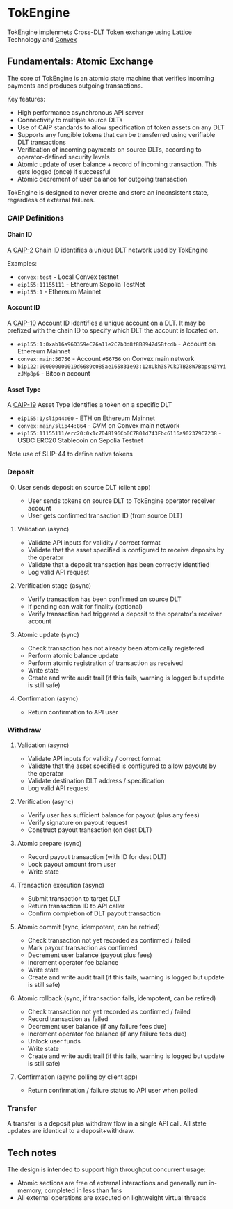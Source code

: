 # TokEngine

TokEngine implenmets Cross-DLT Token exchange using Lattice Technology and [Convex](https://convex.world)

## Fundamentals:  Atomic Exchange

The core of TokEngine is an atomic state machine that verifies incoming payments and produces outgoing transactions.

Key features:
- High performance asynchronous API server
- Connectivity to multiple source DLTs
- Use of CAIP standards to allow specification of token assets on any DLT 
- Supports any fungible tokens that can be transferred using verifiable DLT transactions
- Verification of incoming payments on source DLTs, according to operator-defined security levels
- Atomic update of user balance + record of incoming transaction. This gets logged (once) if successful
- Atomic decrement of user balance for outgoing transaction

TokEngine is designed to never create and store an inconsistent state, regardless of external failures.

### CAIP Definitions

#### Chain ID

A [CAIP-2](https://chainagnostic.org/CAIPs/caip-2) Chain ID identifies a unique DLT network used by TokEngine

Examples:

- `convex:test` - Local Convex testnet
- `eip155:11155111` - Ethereum Sepolia TestNet
- `eip155:1` - Ethereum Mainnet

#### Account ID

A [CAIP-10](https://chainagnostic.org/CAIPs/caip-10) Account ID identifies a unique account on a DLT. It may be prefixed with the chain ID to specify which DLT the account is located on.

- `eip155:1:0xab16a96D359eC26a11e2C2b3d8f8B8942d5Bfcdb` - Account on Ethereum Mainnet
- `convex:main:56756` - Account `#56756` on Convex main network
- `bip122:000000000019d6689c085ae165831e93:128Lkh3S7CkDTBZ8W7BbpsN3YYizJMp8p6` - Bitcoin account

#### Asset Type

A [CAIP-19](https://chainagnostic.org/CAIPs/caip-19) Asset Type identifies a token on a specific DLT

- `eip155:1/slip44:60` - ETH on Ethereum Mainnet
- `convex:main/slip44:864` - CVM on Convex main network
- `eip155:11155111/erc20:0x1c7D4B196Cb0C7B01d743Fbc6116a902379C7238` - USDC ERC20 Stablecoin on Sepolia Testnet

Note use of SLIP-44 to define native tokens

### Deposit

0. User sends deposit on source DLT (client app)
    - User sends tokens on source DLT to TokEngine operator receiver account
    - User gets confirmed transaction ID (from source DLT)

1. Validation (async)
    - Validate API inputs for validity / correct format
    - Validate that the asset specified is configured to receive deposits by the operator
    - Validate that a deposit transaction has been correctly identified
    - Log valid API request

2. Verification stage (async)
    - Verify transaction has been confirmed on source DLT
    - If pending can wait for finality (optional)
    - Verify transaction had triggered a deposit to the operator's receiver account

3. Atomic update (sync)
    - Check transaction has not already been atomically registered
    - Perform atomic balance update
    - Perform atomic registration of transaction as received
    - Write state
    - Create and write audit trail (if this fails, warning is logged but update is still safe)

4. Confirmation (async)
    - Return confirmation to API user

### Withdraw

1. Validation (async)
    - Validate API inputs for validity / correct format
    - Validate that the asset specified is configured to allow payouts by the operator
    - Validate destination DLT address / specification
    - Log valid API request

2. Verification (async)
    - Verify user has sufficient balance for payout (plus any fees)
    - Verify signature on payout request
    - Construct payout transaction (on dest DLT)

3. Atomic prepare (sync)
    - Record payout transaction (with ID for dest DLT)
    - Lock payout amount from user
    - Write state

4. Transaction execution (async)
    - Submit transaction to target DLT
    - Return transaction ID to API caller
    - Confirm completion of DLT payout transaction

5. Atomic commit (sync, idempotent, can be retried)
    - Check transaction not yet recorded as confirmed / failed
    - Mark payout transaction as confirmed
    - Decrement user balance (payout plus fees)
    - Increment operator fee balance
    - Write state
    - Create and write audit trail (if this fails, warning is logged but update is still safe)

6. Atomic rollback (sync, if transaction fails, idempotent, can be retired)
    - Check transaction not yet recorded as confirmed / failed
    - Record transaction as failed
    - Decrement user balance (if any failure fees due)
    - Increment operator fee balance (if any failure fees due)
    - Unlock user funds
    - Write state
    - Create and write audit trail (if this fails, warning is logged but update is still safe)

7. Confirmation (async polling by client app)
    - Return confirmation / failure status to API user when polled

### Transfer

A transfer is a deposit plus withdraw flow in a single API call. All state updates are identical to a deposit+withdraw.

## Tech notes

The design is intended to support high throughput concurrent usage:
- Atomic sections are free of external interactions and generally run in-memory, completed in less than 1ms
- All external operations are executed on lightweight virtual threads



